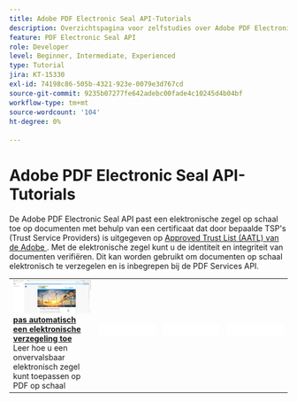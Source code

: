 ```yaml
---
title: Adobe PDF Electronic Seal API-Tutorials
description: Overzichtspagina voor zelfstudies over Adobe PDF Electronic Seal API
feature: PDF Electronic Seal API
role: Developer
level: Beginner, Intermediate, Experienced
type: Tutorial
jira: KT-15330
exl-id: 74198c86-505b-4321-923e-0079e3d767cd
source-git-commit: 9235b07277fe642adebc00fade4c10245d4b04bf
workflow-type: tm+mt
source-wordcount: '104'
ht-degree: 0%

---
```


# Adobe PDF Electronic Seal API-Tutorials

De Adobe PDF Electronic Seal API past een elektronische zegel op schaal toe op documenten met behulp van een certificaat dat door bepaalde TSP&#39;s (Trust Service Providers) is uitgegeven op [ Approved Trust List (AATL) van de Adobe ](https://helpx.adobe.com/nl/acrobat/kb/approved-trust-list1.html). Met de elektronische zegel kunt u de identiteit en integriteit van documenten verifiëren. Dit kan worden gebruikt om documenten op schaal elektronisch te verzegelen en is inbegrepen bij de PDF Services API.


<table style="table-layout:fixed">
<tr>
  <td>
    <a href="automatically-apply-electronic-seal.md">
      <img alt="Automatisch een elektronisch zegel toepassen" src="assets/automatically-apply-seal.png" />
    </a>
    <div>
      <a href="automatically-apply-electronic-seal.md"><strong> pas automatisch een elektronische verzegeling toe </strong></a>
      </div>
      Leer hoe u een onvervalsbaar elektronisch zegel kunt toepassen op PDF op schaal
      <br>
  </td>
 <td>
       <img alt="Spacer" src="../assets/WhiteBanner_Placeholder.png">
       <div>
       <br>
 </td>
 <td>
       <img alt="Spacer" src="../assets/WhiteBanner_Placeholder.png">
       <div>
       <br>
 </td>
 <td>
       <img alt="Spacer" src="../assets/WhiteBanner_Placeholder.png">
       <div>
       <br>
 </td>
</tr>
</table>